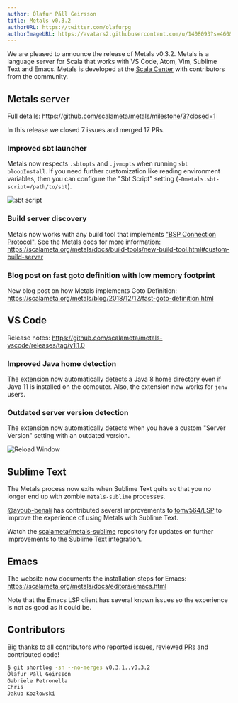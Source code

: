 ```yaml
---
author: Ólafur Páll Geirsson
title: Metals v0.3.2
authorURL: https://twitter.com/olafurpg
authorImageURL: https://avatars2.githubusercontent.com/u/1408093?s=460&v=4
---
```


We are pleased to announce the release of Metals v0.3.2. Metals is a language
server for Scala that works with VS Code, Atom, Vim, Sublime Text and Emacs.
Metals is developed at the [Scala Center](https://scala.epfl.ch/) with
contributors from the community.

<!-- truncate -->

## Metals server

Full details: https://github.com/scalameta/metals/milestone/3?closed=1

In this release we closed 7 issues and merged 17 PRs.

### Improved sbt launcher

Metals now respects `.sbtopts` and `.jvmopts` when running `sbt bloopInstall`.
If you need further customization like reading environment variables, then you
can configure the "Sbt Script" setting (`-Dmetals.sbt-script=/path/to/sbt`).

![sbt script](https://user-images.githubusercontent.com/1408093/50009698-e4f29000-ffb7-11e8-8d05-acb11f575748.png)

### Build server discovery

Metals now works with any build tool that implements
["BSP Connection Protocol"](https://github.com/scalacenter/bsp/blob/master/docs/bsp.md#bsp-connection-protocol).
See the Metals docs for more information:
https://scalameta.org/metals/docs/build-tools/new-build-tool.html#custom-build-server

### Blog post on fast goto definition with low memory footprint

New blog post on how Metals implements Goto Definition:
https://scalameta.org/metals/blog/2018/12/12/fast-goto-definition.html

## VS Code

Release notes: https://github.com/scalameta/metals-vscode/releases/tag/v1.1.0

### Improved Java home detection

The extension now automatically detects a Java 8 home directory even if Java 11
is installed on the computer. Also, the extension now works for `jenv` users.

### Outdated server version detection

The extension now automatically detects when you have a custom "Server Version"
setting with an outdated version.

![Reload Window](https://user-images.githubusercontent.com/1408093/50012764-cdb7a080-ffbf-11e8-9549-82ec6c216376.jpg)

## Sublime Text

The Metals process now exits when Sublime Text quits so that you no longer end
up with zombie `metals-sublime` processes.

[@ayoub-benali](https://github.com/ayoub-benali) has contributed several
improvements to [tomv564/LSP](https://github.com/tomv564/LSP) to improve the
experience of using Metals with Sublime Text.

Watch the
[scalameta/metals-sublime](https://github.com/scalameta/metals-sublime/)
repository for updates on further improvements to the Sublime Text integration.

## Emacs

The website now documents the installation steps for Emacs:
https://scalameta.org/metals/docs/editors/emacs.html

Note that the Emacs LSP client has several known issues so the experience is not
as good as it could be.

## Contributors

Big thanks to all contributors who reported issues, reviewed PRs and contributed
code!

```sh
$ git shortlog -sn --no-merges v0.3.1..v0.3.2
Ólafur Páll Geirsson
Gabriele Petronella
Chris
Jakub Kozłowski
```
